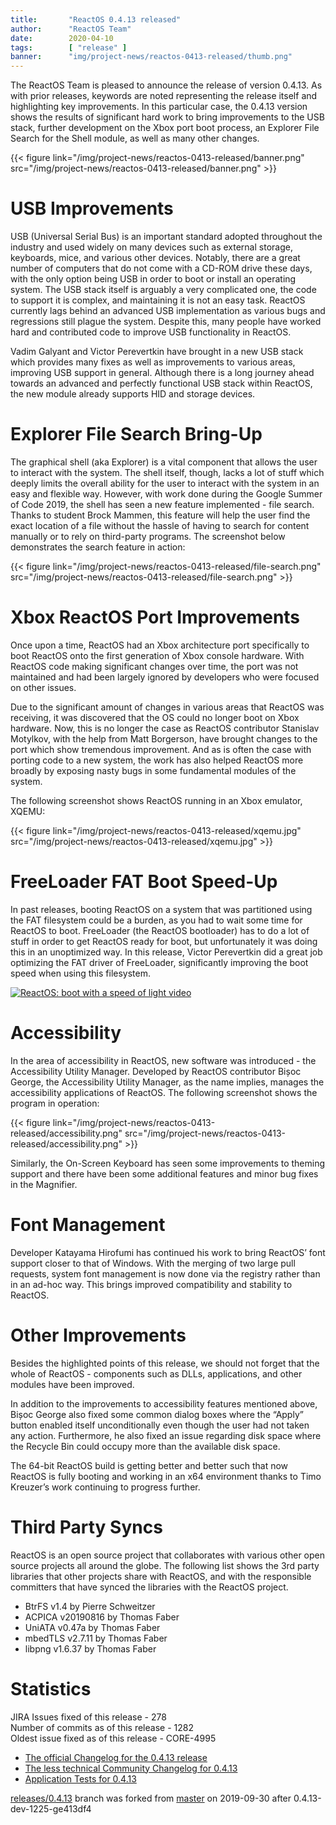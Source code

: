 ```yaml
---
title:       "ReactOS 0.4.13 released"
author:      "ReactOS Team"
date:        2020-04-10
tags:        [ "release" ]
banner:      "img/project-news/reactos-0413-released/thumb.png"
---
```


The ReactOS Team is pleased to announce the release of version 0.4.13.
As with prior releases, keywords are noted representing the release itself and highlighting key improvements.
In this particular case, the 0.4.13 version shows the results of significant hard work to bring improvements to the USB stack, further development on the Xbox port boot process, an Explorer File Search for the Shell module, as well as many other changes.

{{< figure link="/img/project-news/reactos-0413-released/banner.png" src="/img/project-news/reactos-0413-released/banner.png" >}}

# USB Improvements
USB (Universal Serial Bus) is an important standard adopted throughout the industry and used widely on many devices such as external storage, keyboards, mice, and various other devices.
Notably, there are a great number of computers that do not come with a CD-ROM drive these days, with the only option being USB in order to boot or install an operating system.
The USB stack itself is arguably a very complicated one, the code to support it is complex, and maintaining it is not an easy task.
ReactOS currently lags behind an advanced USB implementation as various bugs and regressions still plague the system.
Despite this, many people have worked hard and contributed code to improve USB functionality in ReactOS.

Vadim Galyant and Victor Perevertkin have brought in a new USB stack which provides many fixes as well as improvements to various areas, improving USB support in general.
Although there is a long journey ahead towards an advanced and perfectly functional USB stack within ReactOS, the new module already supports HID and storage devices.

# Explorer File Search Bring-Up
The graphical shell (aka Explorer) is a vital component that allows the user to interact with the system.
The shell itself, though, lacks a lot of stuff which deeply limits the overall ability for the user to interact with the system in an easy and flexible way.
However, with work done during the Google Summer of Code 2019, the shell has seen a new feature implemented - file search.
Thanks to student Brock Mammen, this feature will help the user find the exact location of a file without the hassle of having to search for content manually or to rely on third-party programs.
The screenshot below demonstrates the search feature in action:

{{< figure link="/img/project-news/reactos-0413-released/file-search.png" src="/img/project-news/reactos-0413-released/file-search.png" >}}

# Xbox ReactOS Port Improvements
Once upon a time, ReactOS had an Xbox architecture port specifically to boot ReactOS onto the first generation of Xbox console hardware.
With ReactOS code making significant changes over time, the port was not maintained and had been largely ignored by developers who were focused on other issues.

Due to the significant amount of changes in various areas that ReactOS was receiving, it was discovered that the OS could no longer boot on Xbox hardware.
Now, this is no longer the case as ReactOS contributor Stanislav Motylkov, with the help from Matt Borgerson, have brought changes to the port which show tremendous improvement.
And as is often the case with porting code to a new system, the work has also helped ReactOS more broadly by exposing nasty bugs in some fundamental modules of the system.

The following screenshot shows ReactOS running in an Xbox emulator, XQEMU:

{{< figure link="/img/project-news/reactos-0413-released/xqemu.jpg" src="/img/project-news/reactos-0413-released/xqemu.jpg" >}}

# FreeLoader FAT Boot Speed-Up
In past releases, booting ReactOS on a system that was partitioned using the FAT filesystem could be a burden, as you had to wait some time for ReactOS to boot.
FreeLoader (the ReactOS bootloader) has to do a lot of stuff in order to get ReactOS ready for boot, but unfortunately it was doing this in an unoptimized way.
In this release, Victor Perevertkin did a great job optimizing the FAT driver of FreeLoader, significantly improving the boot speed when using this filesystem.

<a href="https://www.youtube.com/watch?v=XEsNzuXzcHQ" target="_blank"><img src="/img/project-news/reactos-0413-released/freeldr-boot-video.jpg" alt="ReactOS: boot with a speed of light video"></a>

# Accessibility
In the area of accessibility in ReactOS, new software was introduced - the Accessibility Utility Manager.
Developed by ReactOS contributor Bișoc George, the Accessibility Utility Manager, as the name implies, manages the accessibility applications of ReactOS.
The following screenshot shows the program in operation:

{{< figure link="/img/project-news/reactos-0413-released/accessibility.png" src="/img/project-news/reactos-0413-released/accessibility.png" >}}

Similarly, the On-Screen Keyboard has seen some improvements to theming support and there have been some additional features and minor bug fixes in the Magnifier.

# Font Management
Developer Katayama Hirofumi has continued his work to bring ReactOS’ font support closer to that of Windows.
With the merging of two large pull requests, system font management is now done via the registry rather than in an ad-hoc way.
This brings improved compatibility and stability to ReactOS.

# Other Improvements
Besides the highlighted points of this release, we should not forget that the whole of ReactOS - components such as DLLs, applications, and other modules have been improved.

In addition to the improvements to accessibility features mentioned above, Bișoc George also fixed some common dialog boxes where the “Apply” button enabled itself unconditionally even though the user had not taken any action.
Furthermore, he also fixed an issue regarding disk space where the Recycle Bin could occupy more than the available disk space.

The 64-bit ReactOS build is getting better and better such that now ReactOS is fully booting and working in an x64 environment thanks to Timo Kreuzer’s work continuing to progress further.

# Third Party Syncs
ReactOS is an open source project that collaborates with various other open source projects all around the globe.
The following list shows the 3rd party libraries that other projects share with ReactOS, and with the responsible committers that have synced the libraries with the ReactOS project.

* BtrFS v1.4 by Pierre Schweitzer
* ACPICA v20190816 by Thomas Faber
* UniATA v0.47a by Thomas Faber
* mbedTLS v2.7.11 by Thomas Faber
* libpng v1.6.37 by Thomas Faber

# Statistics
JIRA Issues fixed of this release - 278  
Number of commits as of this release - 1282  
Oldest issue fixed as of this release - CORE-4995

* [The official Changelog for the 0.4.13 release](/wiki/ChangeLog-0.4.13)
* [The less technical Community Changelog for 0.4.13](/wiki/Community_Changelog-0.4.13)
* [Application Tests for 0.4.13](/wiki/Tests_for_0.4.13)

[releases/0.4.13](https://github.com/reactos/reactos/tree/releases/0.4.13) branch was forked from [master](https://github.com/reactos/reactos) on 2019-09-30 after 0.4.13-dev-1225-ge413df4
